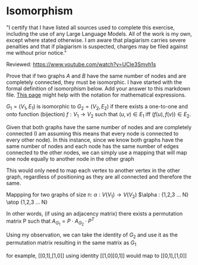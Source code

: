 # Isomorphism

"I certify that I have listed all sources used to complete this exercise, including the use of any Large Language Models. All of the work is my own, except where stated otherwise. I am aware that plagiarism carries severe penalties and that if plagiarism is suspected, charges may be filed against me without prior notice."

Reviewed: https://www.youtube.com/watch?v=UCle3Smvh1s

Prove that if two graphs $A$ and $B$ have the same number of nodes and are
completely connected, they must be isomorphic. I have started with the formal
definition of isomorphism below. Add your answer to this markdown file. [This
page](https://docs.github.com/en/get-started/writing-on-github/working-with-advanced-formatting/writing-mathematical-expressions)
might help with the notation for mathematical expressions.

$G_1=(V_1 , E_1)$ is isomorphic to $G_2 = (V_2, E_2)$ if there exists a
one-to-one and onto function (bijection) $f: V_1 \rightarrow V_2$ such that $(u,v)
\in E_1$ iff $(f(u),f(v)) \in E_2$.

Given that both graphs have the same number of nodes and are completely connected (I am assuming this means that every node is connected to every other node).
In this instance, since we know both graphs have the same number of nodes and each node has the same number of edges connected to the other nodes, we can simply use a mapping that will map one node equally to another node in the other graph

This would only need to map each vertex to another vertex in the other graph, regardless of positioning as they are all connected and therefore the same. 

Mappping for two graphs of size n:
$\alpha : V(V_1) \rightarrow V(V_2)$
$\alpha : {1,2,3 ... N} \atop {1,2,3 ... N}


In other words, (if using an adjacency matrix) there exists a permutation matrix P such that $A_{G_1} = P \cdot A_{G_2} \cdot P^T$

Using my observation, we can take the identity of $G_2$ and use it as the permutation matrix resulting in the same matrix as $G_1$

for example, [[0,1],[1,0]] using identity [[1,0][0,1]] would map to [[0,1],[1,0]]
